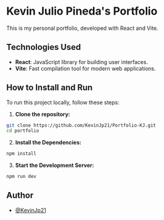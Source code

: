 # Kevin Julio Pineda's Portfolio

This is my personal portfolio, developed with React and Vite.

## Technologies Used

- **React**: JavaScript library for building user interfaces.
- **Vite**: Fast compilation tool for modern web applications.

## How to Install and Run

To run this project locally, follow these steps:

1. **Clone the repository:**
````bash
git clone https://github.com/KevinJp21/Portfolio-KJ.git
cd portfolio
````
2. **Install the Dependencies:** 
````bash
npm install
````
3. **Start the Development Server:**
````bash
npm run dev
````
## Author
- [@KevinJp21](https://github.com/KevinJp21)
